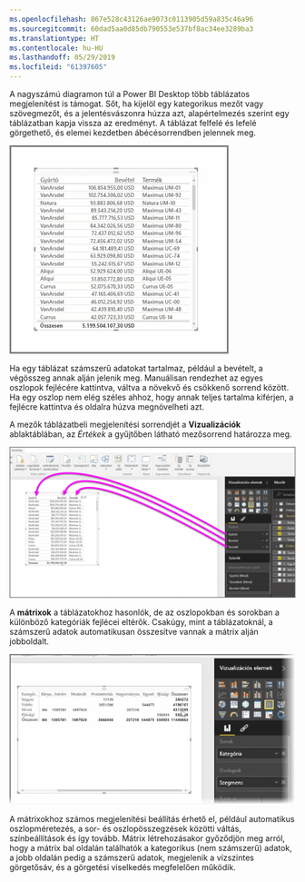 ```yaml
---
ms.openlocfilehash: 867e528c43126ae9073c0113905d59a835c46a96
ms.sourcegitcommit: 60dad5aa0d85db790553e537bf8ac34ee3289ba3
ms.translationtype: HT
ms.contentlocale: hu-HU
ms.lasthandoff: 05/29/2019
ms.locfileid: "61397605"
---
```

A nagyszámú diagramon túl a Power BI Desktop több táblázatos megjelenítést is támogat. Sőt, ha kijelöl egy kategorikus mezőt vagy szövegmezőt, és a jelentésvászonra húzza azt, alapértelmezés szerint egy táblázatban kapja vissza az eredményt. A táblázat felfelé és lefelé görgethető, és elemei kezdetben ábécésorrendben jelennek meg.

![](media/3-6-create-tables-matrixes/3-6_1.png)

Ha egy táblázat számszerű adatokat tartalmaz, például a bevételt, a végösszeg annak alján jelenik meg. Manuálisan rendezhet az egyes oszlopok fejlécére kattintva, váltva a növekvő és csökkenő sorrend között. Ha egy oszlop nem elég széles ahhoz, hogy annak teljes tartalma kiférjen, a fejlécre kattintva és oldalra húzva megnövelheti azt.

A mezők táblázatbeli megjelenítési sorrendjét a **Vizualizációk** ablaktáblában, az *Értékek* a gyűjtőben látható mezősorrend határozza meg.

![](media/3-6-create-tables-matrixes/3-6_2.png)

A **mátrixok** a táblázatokhoz hasonlók, de az oszlopokban és sorokban a különböző kategóriák fejlécei eltérők. Csakúgy, mint a táblázatoknál, a számszerű adatok automatikusan összesítve vannak a mátrix alján jobboldalt.

![](media/3-6-create-tables-matrixes/3-6_3.png)

A mátrixokhoz számos megjelenítési beállítás érhető el, például automatikus oszlopméretezés, a sor- és oszlopösszegzések közötti váltás, színbeállítások és így tovább. Mátrix létrehozásakor győződjön meg arról, hogy a mátrix bal oldalán találhatók a kategorikus (nem számszerű) adatok, a jobb oldalán pedig a számszerű adatok, megjelenik a vízszintes görgetősáv, és a görgetési viselkedés megfelelően működik.

